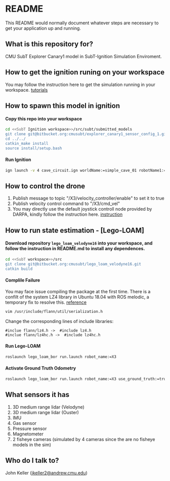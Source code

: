 # README #

This README would normally document whatever steps are necessary to get your application up and running.

## What is this repository for?

CMU SubT Explorer Canary1 model in SubT-Ignition Simulation Enviroment. 

## How to get the ignition runing on your workspace 

You may follow the instruction here to get the simulation running in your workspace.
[tutorials](https://github.com/osrf/subt/wiki/Tutorials)

## How to spawn this model in ignition 

#### Copy this repo into your workspace
```bash
cd <<SubT Ignition workspace>>/src/subt/submitted_models
git clone git@bitbucket.org:cmusubt/explorer_canary1_sensor_config_1.git
cd ../../
catkin_make install
source install/setup.bash
```

#### Run Ignition
```bash
ign launch -v 4 cave_circuit.ign worldName:=simple_cave_01 robotName1:=X3 robotConfig1:=EXPLORER_CANARY1_SENSOR_CONFIG_1 localModel:=true enableGroundTruth:=true
```

## How to control the drone 
1. Publish message to topic "/X3/velocity_controller/enable" to set it to true
2. Publish velocity control command to "/X3/cmd_vel"
3. You may directly use the default joystick controll node provided by DARPA, kindly follow the instruction here. [instruction](https://bitbucket.org/osrf/subt/wiki/tutorials/ExampleSetup)

## How to run state estimation - [Lego-LOAM]

#### Download repository ``` lego_loam_velodyne16 ``` into your workspace, and follow the instruction in README.md to install any dependences.
```bash
cd <<SubT workspace>>/src
git clone git@bitbucket.org:cmusubt/lego_loam_velodyne16.git
catkin build
```
#### Complile Failure
You may face issue compiling the package at the first time. There is a confilt of the system LZ4 library in Ubuntu 18.04 with ROS melodic, a temporary fix to resolve this. [reference](https://github.com/ethz-asl/lidar_align/issues/16)

``` bash
vim /usr/include/flann/util/serialization.h
```
Change the corresponding lines of include libraries:
```
#inclue flann/lz4.h ->  #include lz4.h
#inclue flann/lz4hc.h ->  #include lz4hc.h
```

#### Run Lego-LOAM
```bash
roslaunch lego_loam_bor run.launch robot_name:=X3

```

#### Activate Ground Truth Odometry
```bash
roslaunch lego_loam_bor run.launch robot_name:=X3 use_ground_truth:=true

```




## What sensors it has 
1. 3D medium range lidar (Velodyne)
2. 3D medium range lidar (Ouster)
3. IMU
4. Gas sensor
5. Pressure sensor
6. Magnetometer
7. 2 fisheye cameras (simulated by 4 cameras since the are no fisheye models in the sim)


## Who do I talk to? 

John Keller
(jkeller2@andrew.cmu.edu)

